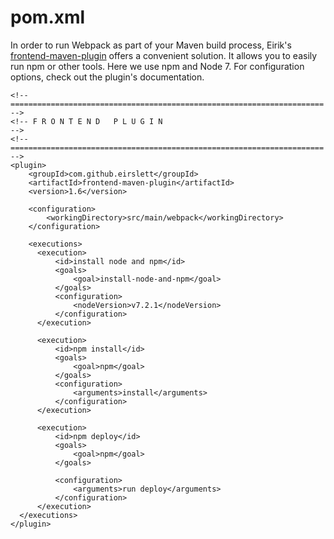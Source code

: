 # pom.xml

In order to run Webpack as part of your Maven build process, Eirik's [frontend-maven-plugin](https://github.com/eirslett/frontend-maven-plugin) offers a convenient solution. It allows you to easily run npm or other tools. Here we use npm and Node 7. For configuration options, check out the plugin's documentation.

```
<!-- ====================================================================== -->
<!-- F R O N T E N D   P L U G I N                                          -->
<!-- ====================================================================== -->
<plugin>
    <groupId>com.github.eirslett</groupId>
    <artifactId>frontend-maven-plugin</artifactId>
    <version>1.6</version>

    <configuration>
        <workingDirectory>src/main/webpack</workingDirectory>
    </configuration>

    <executions>
      <execution>
          <id>install node and npm</id>
          <goals>
              <goal>install-node-and-npm</goal>
          </goals>
          <configuration>
              <nodeVersion>v7.2.1</nodeVersion>
          </configuration>
      </execution>

      <execution>
          <id>npm install</id>
          <goals>
              <goal>npm</goal>
          </goals>
          <configuration>
              <arguments>install</arguments>
          </configuration>
      </execution>

      <execution>
          <id>npm deploy</id>
          <goals>
              <goal>npm</goal>
          </goals>

          <configuration>
              <arguments>run deploy</arguments>
          </configuration>
      </execution>
  </executions>
</plugin>
```
